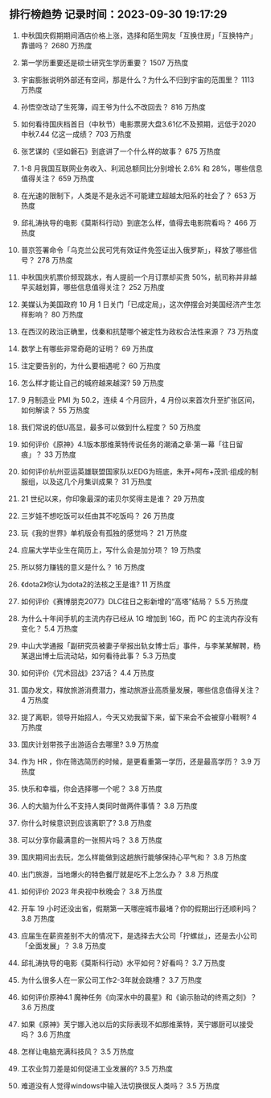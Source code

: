 
## 排行榜趋势 记录时间：2023-09-30 19:17:29
  
  1. 中秋国庆假期期间酒店价格上涨，选择和陌生网友「互换住房」「互换特产」靠谱吗？ 2680 万热度
    
  2. 第一学历重要还是硕士研究生学历重要？ 1507 万热度
    
  3. 宇宙膨胀说明外部还有空间，那是什么？为什么不归到宇宙的范围里？ 1113 万热度
    
  4. 孙悟空改动了生死簿，阎王爷为什么不改回去？ 816 万热度
    
  5. 如何看待国庆档首日（中秋节）电影票房大盘3.61亿不及预期，远低于2020中秋7.44 亿这一成绩？ 703 万热度
    
  6. 张艺谋的《坚如磐石》到底讲了一个什么样的故事？ 675 万热度
    
  7. 1-8 月我国互联网业务收入、利润总额同比分别增长 2.6% 和 28%，哪些信息值得关注？ 659 万热度
    
  8. 在光速的限制下，人类是不是永远不可能建立超越太阳系的社会了？ 653 万热度
    
  9. 邱礼涛执导的电影《莫斯科行动》到底怎么样，值得去电影院看吗？ 466 万热度
    
  10. 普京签署命令「乌克兰公民可凭有效证件免签证出入俄罗斯」，释放了哪些信号？ 278 万热度
    
  11. 中秋国庆机票价频现跳水，有人提前一个月订票却买贵 50%，航司称并非越早买越划算，哪些信息值得关注？ 252 万热度
    
  12. 美媒认为美国政府 10 月 1 日关门「已成定局」，这次停摆会对美国经济产生怎样影响？ 80 万热度
    
  13. 在西汉的政治正确里，伐秦和抗楚哪个被定性为政权合法性来源？ 73 万热度
    
  14. 数学上有哪些非常奇葩的证明？ 69 万热度
    
  15. 注定要告别的，为什么要相遇呢？ 60 万热度
    
  16. 怎么样才能让自己的城府越来越深? 59 万热度
    
  17. 9 月制造业 PMI 为 50.2，连续 4 个月回升，4 月份以来首次升至扩张区间，如何解读？ 55 万热度
    
  18. 我们常说的低U高显，最多可以做到什么程度？ 50 万热度
    
  19. 如何评价《原神》4.1版本那维莱特传说任务的潮涌之章·第一幕「往日留痕」？ 33 万热度
    
  20. 如何评价杭州亚运英雄联盟国家队以EDG为班底，朱开+阿布+茂凯·组成的制服组，以及这几个月集训成果？ 31 万热度
    
  21. 21 世纪以来，你印象最深的诺贝尔奖得主是谁？ 29 万热度
    
  22. 三岁娃不想吃饭可以任由其不吃饭吗？ 26 万热度
    
  23. 玩《我的世界》单机版会有孤独的感觉吗？ 21 万热度
    
  24. 应届大学毕业生在简历上，写什么会是加分项？ 19 万热度
    
  25. 所以努力赚钱的意义是什么？ 16 万热度
    
  26. 《dota2》你认为dota2的法核之王是谁? 11 万热度
    
  27. 如何评价《赛博朋克2077》DLC往日之影新增的“高塔”结局？ 5.5 万热度
    
  28. 为什么十年间手机的主流内存已经从 1G 增加到 16G，而 PC 的主流内存没有变化？ 5.4 万热度
    
  29. 中山大学通报「副研究员被妻子举报出轨女博士后」事件，与李某某解聘，杨某退出博士后流动站，如何看待此事？ 5.3 万热度
    
  30. 如何评价《咒术回战》237话？ 4.4 万热度
    
  31. 国办发文，释放旅游消费潜力，推动旅游业高质量发展，哪些信息值得关注？ 4 万热度
    
  32. 提了离职，领导开始招人，今天又劝我留下来，留下来会不会被穿小鞋啊? 4 万热度
    
  33. 国庆计划带孩子出游适合去哪里? 3.9 万热度
    
  34. 作为 HR ，你在筛选简历的时候，是更看重第一学历，还是最高学历？ 3.9 万热度
    
  35. 快乐和幸福，你会选择哪一个呢？ 3.8 万热度
    
  36. 人的大脑为什么不支持人类同时做两件事情？ 3.8 万热度
    
  37. 你什么时候意识到应该离职了? 3.8 万热度
    
  38. 可以分享你最满意的一张照片吗？ 3.8 万热度
    
  39. 国庆期间出去玩，怎么样能做到这趟旅行能够保持心平气和？ 3.8 万热度
    
  40. 出门旅游，当地爆火的特色餐厅就是吃不上怎么办？ 3.8 万热度
    
  41. 如何评价 2023 年央视中秋晚会？ 3.8 万热度
    
  42. 开车 19 小时还没出省，假期第一天哪座城市最堵？你的假期出行还顺利吗？ 3.8 万热度
    
  43. 应届生在薪资差别不大的情况下，是选择去大公司「拧螺丝」，还是去小公司「全面发展」？ 3.8 万热度
    
  44. 邱礼涛执导的电影《莫斯科行动》水平如何？好看吗？ 3.7 万热度
    
  45. 为什么很多人在一家公司工作2-3年就会跳槽？ 3.7 万热度
    
  46. 如何评价原神4.1 魔神任务《向深水中的晨星》和《谕示胎动的终焉之刻》？ 3.6 万热度
    
  47. 如果《原神》芙宁娜入池以后的实际表现不如那维莱特，芙宁娜厨可以接受吗？ 3.6 万热度
    
  48. 怎样让电脑充满科技风？ 3.5 万热度
    
  49. 工农业剪刀差是如何促进工业发展的? 3.5 万热度
    
  50. 难道没有人觉得windows中输入法切换很反人类吗？ 3.5 万热度
    